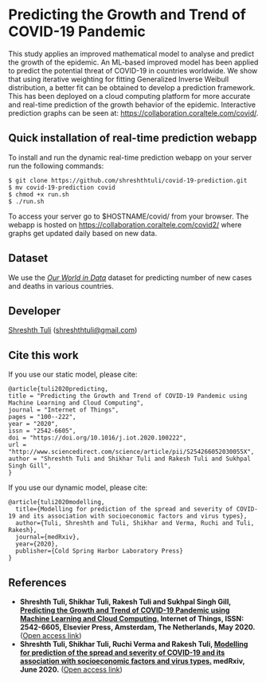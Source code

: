 # Predicting the Growth and Trend of COVID-19 Pandemic

This study applies an improved mathematical model to analyse and predict the growth of the epidemic. An ML-based improved model has been applied to predict the potential threat of COVID-19 in countries worldwide. We show that using iterative weighting for fitting Generalized Inverse Weibull distribution, a better fit can be obtained to develop a prediction framework. This has been deployed on a cloud computing platform for more accurate and real-time prediction of the growth behavior of the epidemic. Interactive prediction graphs can be seen at: https://collaboration.coraltele.com/covid/.

## Quick installation of real-time prediction webapp

To install and run the dynamic real-time prediction webapp on your server run the following commands:
```
$ git clone https://github.com/shreshthtuli/covid-19-prediction.git
$ mv covid-19-prediction covid
$ chmod +x run.sh
$ ./run.sh
```
To access your server go to $HOSTNAME/covid/ from your browser. The webapp is hosted on https://collaboration.coraltele.com/covid2/ where graphs get updated daily based on new data.

## Dataset

We use the <i>[Our World in Data](https://github.com/owid/covid-19-data/tree/master/public/data/)</i> dataset for predicting number of new cases and deaths in various countries.

## Developer

[Shreshth Tuli](https://www.github.com/shreshthtuli) (shreshthtuli@gmail.com)

## Cite this work
If you use our static model, please cite:
```
@article{tuli2020predicting,
title = "Predicting the Growth and Trend of COVID-19 Pandemic using Machine Learning and Cloud Computing",
journal = "Internet of Things",
pages = "100--222",
year = "2020",
issn = "2542-6605",
doi = "https://doi.org/10.1016/j.iot.2020.100222",
url = "http://www.sciencedirect.com/science/article/pii/S254266052030055X",
author = "Shreshth Tuli and Shikhar Tuli and Rakesh Tuli and Sukhpal Singh Gill",
}
```
If you use our dynamic model, please cite:
```
@article{tuli2020modelling,
  title={Modelling for prediction of the spread and severity of COVID-19 and its association with socioeconomic factors and virus types},
  author={Tuli, Shreshth and Tuli, Shikhar and Verma, Ruchi and Tuli, Rakesh},
  journal={medRxiv},
  year={2020},
  publisher={Cold Spring Harbor Laboratory Press}
}
```

## References
* **Shreshth Tuli, Shikhar Tuli, Rakesh Tuli and Sukhpal Singh Gill, [Predicting the Growth and Trend of COVID-19 Pandemic using Machine Learning and Cloud Computing.](https://www.sciencedirect.com/science/article/pii/S254266052030055X?via%3Dihub) Internet of Things, ISSN: 2542-6605, Elsevier Press, Amsterdam, The Netherlands, May 2020.** ([Open access link](https://www.medrxiv.org/content/10.1101/2020.05.06.20091900v1))
* **Shreshth Tuli, Shikhar Tuli, Ruchi Verma and Rakesh Tuli, [Modelling for prediction of the spread and severity of COVID-19 and its association with socioeconomic factors and virus types.](https://www.medrxiv.org/content/10.1101/2020.06.18.20134874v1) medRxiv, June 2020.** ([Open access link](https://www.medrxiv.org/content/10.1101/2020.06.18.20134874v1))
